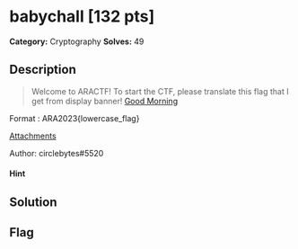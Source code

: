 # babychall [132 pts]

**Category:** Cryptography
**Solves:** 49

## Description
>Welcome to ARACTF! To start the CTF, please translate this flag that I get from display banner!
[Good Morning](https://www.youtube.com/watch?v=SBrXvqRfb5M)

Format : ARA2023{lowercase_flag}

[Attachments](https://drive.google.com/file/d/1GWeLn4Ek7MnTgLtZiJnP3FVV6c2XVRQZ/view?usp=share_link)

Author: circlebytes#5520

#### Hint 

## Solution

## Flag

